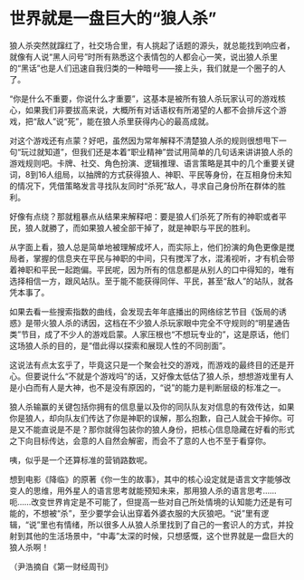 # 世界就是一盘巨大的“狼人杀”

狼人杀突然就蹿红了，社交场合里，有人挑起了话题的源头，就总能找到响应者，就像有人说“黑人问号”时所有熟悉这个表情包的人都会心一笑，说出狼人杀里的“黑话”也是人们迅速自我归类的一种暗号——接上头，我们就是一个圈子的人了。 

“你是什么不重要，你说什么才重要”，这基本是被所有狼人杀玩家认可的游戏核心，如果我们非要拔高来说，大概所有对话语权有所渴望的人都不会排斥这个游戏，把“敌人”说“死”，能在狼人杀里获得内心的最高成就。 

对这个游戏还有点蒙？好吧，虽然因为常年解释不清楚狼人杀的规则很想甩下一句“玩过就知道”，但我们还是本着“职业精神”尝试用简单的几句话来讲讲狼人杀的游戏规则吧。卡牌、社交、角色扮演、逻辑推理、语言策略是其中的几个重要关键词，8到16人组局，以抽牌的方式获得狼人、神职、平民等身份，在互相身份未知的情况下，凭借策略发言寻找队友同时“杀死”敌人，寻求自己身份所在群体的胜利。 

好像有点绕？那就粗暴点从结果来解释吧：要是狼人们杀死了所有的神职或者平民，狼人就勝了，而如果狼人被全部干掉了，就是神职与平民的胜利。 

从字面上看，狼人总是简单地被理解成坏人，而实际上，他们扮演的角色更像是搅局者，掌握的信息夹在平民与神职的中间，只有搅浑了水，混淆视听，才有机会带着神职和平民一起跑偏。平民呢，因为所有的信息都是从别人的口中得知的，唯有选择相信一方，跟风站队。至于能不能获得同伴、平民，甚至“敌人”的站队，就各凭本事了。 

如果去看一些搜索指数的曲线，会发现去年年底播出的网络综艺节目《饭局的诱惑》是带火狼人杀的诱因，这档在不少狼人杀玩家眼中完全不守规则的“明星通告类”节目，成了不少人的游戏启蒙。人家压根也“不想玩专业的”，这是原话，他们这场狼人杀的目的，是“借此得以探索和展现人性的不同剖面”。 

这说法有点太玄乎了，毕竟这只是一个聚会社交的游戏，而游戏的最终目的还是开心。但要说什么“不就是个游戏吗”的话，又好像太低估了狼人杀，想想游戏里有人是小白而有人是大神，也不是没有原因的，“说”的能力是判断层级的标准之一。 

狼人杀输赢的关键包括你拥有的信息量以及你的同队队友对信息的有效传达，如果你是狼人，却向队友们传达了你是神职的误解，那么抱歉，自己人就会干掉你。可是又不能直说是不是？那你就得包装你的狼人身份，把核心信息隐藏在好看的形式之下向目标传达，会意的人自然会解密，而会不了意的人也不至于看穿你。 

咦，似乎是一个还算标准的营销路数呢。 

想到电影《降临》的原著《你一生的故事》，其中的核心设定就是语言文字能够改变人的思维，用外星人的语言思考就能预知未来，那用狼人杀的语言思考……呃……改变世界肯定是不可能了，但提高一些对自己所处情境的认知能力还是有可能的，不想被“杀”，至少要学会认出穿着外婆衣服的大灰狼吧。“说”里有逻辑，“说”里也有情绪，所以很多人从狼人杀里找到了自己的一套识人的方式，并投射到其他的生活场景中，“中毒”太深的时候，只想感慨，这个世界就是一盘巨大的狼人杀啊！ 

（尹浩摘自《第一财经周刊》